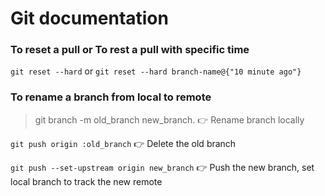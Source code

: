 # Git documentation
### To reset a pull or To rest a pull with specific time
```git reset --hard```
or
```git reset --hard branch-name@{"10 minute ago"}```

### To rename a branch from local to remote
> git branch -m old_branch new_branch.            :point_right: Rename branch locally

```git push origin :old_branch```                 :point_right: Delete the old branch   

```git push --set-upstream origin new_branch```   :point_right: Push the new branch, set local branch to track the new remote
